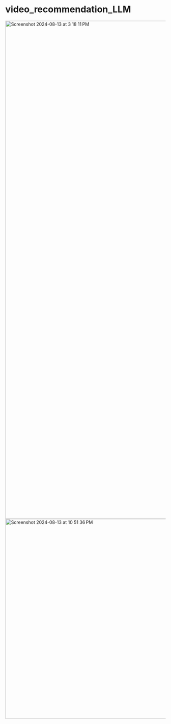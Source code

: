 # video_recommendation_LLM
<img width="1562" alt="Screenshot 2024-08-13 at 3 18 11 PM" src="https://github.com/user-attachments/assets/71671663-9352-49ed-81f4-b99d00227236">

<img width="627" alt="Screenshot 2024-08-13 at 10 51 36 PM" src="https://github.com/user-attachments/assets/5c0d02ca-e8ce-4d87-91ed-469f3f32ab00">
